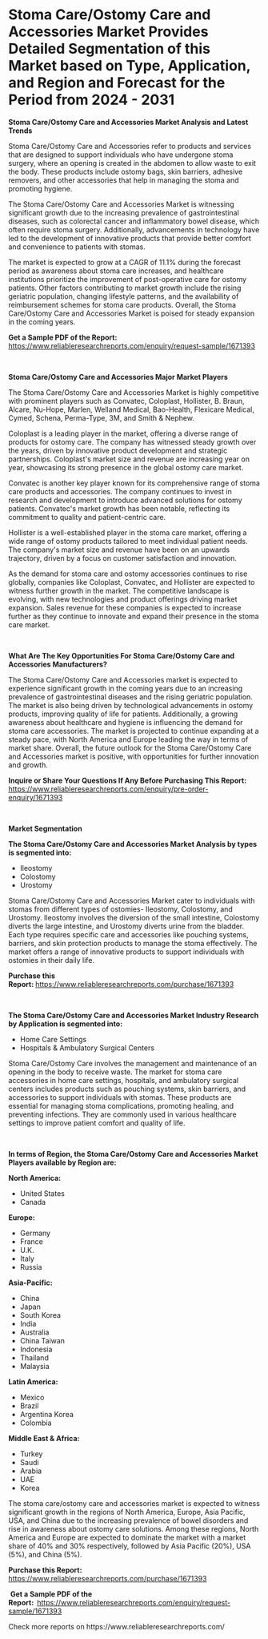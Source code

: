 <p><h1>Stoma Care/Ostomy Care and Accessories Market Provides Detailed Segmentation of this Market based on Type, Application, and Region and Forecast for the Period from 2024 - 2031</h1></p><p><strong>Stoma Care/Ostomy Care and Accessories Market Analysis and Latest Trends</strong></p>
<p><p>Stoma Care/Ostomy Care and Accessories refer to products and services that are designed to support individuals who have undergone stoma surgery, where an opening is created in the abdomen to allow waste to exit the body. These products include ostomy bags, skin barriers, adhesive removers, and other accessories that help in managing the stoma and promoting hygiene.</p><p>The Stoma Care/Ostomy Care and Accessories Market is witnessing significant growth due to the increasing prevalence of gastrointestinal diseases, such as colorectal cancer and inflammatory bowel disease, which often require stoma surgery. Additionally, advancements in technology have led to the development of innovative products that provide better comfort and convenience to patients with stomas.</p><p>The market is expected to grow at a CAGR of 11.1% during the forecast period as awareness about stoma care increases, and healthcare institutions prioritize the improvement of post-operative care for ostomy patients. Other factors contributing to market growth include the rising geriatric population, changing lifestyle patterns, and the availability of reimbursement schemes for stoma care products. Overall, the Stoma Care/Ostomy Care and Accessories Market is poised for steady expansion in the coming years.</p></p>
<p><strong>Get a Sample PDF of the Report:&nbsp;</strong> <a href="https://www.reliableresearchreports.com/enquiry/request-sample/1671393">https://www.reliableresearchreports.com/enquiry/request-sample/1671393</a></p>
<p>&nbsp;</p>
<p><strong>Stoma Care/Ostomy Care and Accessories Major Market Players</strong></p>
<p><p>The Stoma Care/Ostomy Care and Accessories Market is highly competitive with prominent players such as Convatec, Coloplast, Hollister, B. Braun, Alcare, Nu-Hope, Marlen, Welland Medical, Bao-Health, Flexicare Medical, Cymed, Schena, Perma-Type, 3M, and Smith & Nephew. </p><p>Coloplast is a leading player in the market, offering a diverse range of products for ostomy care. The company has witnessed steady growth over the years, driven by innovative product development and strategic partnerships. Coloplast's market size and revenue are increasing year on year, showcasing its strong presence in the global ostomy care market.</p><p>Convatec is another key player known for its comprehensive range of stoma care products and accessories. The company continues to invest in research and development to introduce advanced solutions for ostomy patients. Convatec's market growth has been notable, reflecting its commitment to quality and patient-centric care.</p><p>Hollister is a well-established player in the stoma care market, offering a wide range of ostomy products tailored to meet individual patient needs. The company's market size and revenue have been on an upwards trajectory, driven by a focus on customer satisfaction and innovation.</p><p>As the demand for stoma care and ostomy accessories continues to rise globally, companies like Coloplast, Convatec, and Hollister are expected to witness further growth in the market. The competitive landscape is evolving, with new technologies and product offerings driving market expansion. Sales revenue for these companies is expected to increase further as they continue to innovate and expand their presence in the stoma care market.</p></p>
<p>&nbsp;</p>
<p><strong>What Are The Key Opportunities For Stoma Care/Ostomy Care and Accessories Manufacturers?</strong></p>
<p><p>The Stoma Care/Ostomy Care and Accessories market is expected to experience significant growth in the coming years due to an increasing prevalence of gastrointestinal diseases and the rising geriatric population. The market is also being driven by technological advancements in ostomy products, improving quality of life for patients. Additionally, a growing awareness about healthcare and hygiene is influencing the demand for stoma care accessories. The market is projected to continue expanding at a steady pace, with North America and Europe leading the way in terms of market share. Overall, the future outlook for the Stoma Care/Ostomy Care and Accessories market is positive, with opportunities for further innovation and growth.</p></p>
<p><strong>Inquire or Share Your Questions If Any Before Purchasing This Report:</strong> <a href="https://www.reliableresearchreports.com/enquiry/pre-order-enquiry/1671393">https://www.reliableresearchreports.com/enquiry/pre-order-enquiry/1671393</a></p>
<p>&nbsp;</p>
<p><strong>Market Segmentation</strong></p>
<p><strong>The Stoma Care/Ostomy Care and Accessories Market Analysis by types is segmented into:</strong></p>
<p><ul><li>Ileostomy</li><li>Colostomy</li><li>Urostomy</li></ul></p>
<p><p>Stoma Care/Ostomy Care and Accessories Market cater to individuals with stomas from different types of ostomies- Ileostomy, Colostomy, and Urostomy. Ileostomy involves the diversion of the small intestine, Colostomy diverts the large intestine, and Urostomy diverts urine from the bladder. Each type requires specific care and accessories like pouching systems, barriers, and skin protection products to manage the stoma effectively. The market offers a range of innovative products to support individuals with ostomies in their daily life.</p></p>
<p><strong>Purchase this Report:&nbsp;</strong><a href="https://www.reliableresearchreports.com/purchase/1671393">https://www.reliableresearchreports.com/purchase/1671393</a></p>
<p>&nbsp;</p>
<p><strong>The Stoma Care/Ostomy Care and Accessories Market Industry Research by Application is segmented into:</strong></p>
<p><ul><li>Home Care Settings</li><li>Hospitals & Ambulatory Surgical Centers</li></ul></p>
<p><p>Stoma Care/Ostomy Care involves the management and maintenance of an opening in the body to receive waste. The market for stoma care accessories in home care settings, hospitals, and ambulatory surgical centers includes products such as pouching systems, skin barriers, and accessories to support individuals with stomas. These products are essential for managing stoma complications, promoting healing, and preventing infections. They are commonly used in various healthcare settings to improve patient comfort and quality of life.</p></p>
<p>&nbsp;</p>
<p><strong>In terms of Region, the Stoma Care/Ostomy Care and Accessories Market Players available by Region are:</strong></p>
<p>
    <p> <strong> North America: </strong>
        <ul>
            <li>United States</li>
            <li>Canada</li>
        </ul>
        </p> 
    <p> <strong> Europe: </strong>
        <ul>
            <li>Germany</li>
            <li>France</li>
            <li>U.K.</li>
            <li>Italy</li>
            <li>Russia</li>
        </ul>
        </p> 
    <p> <strong> Asia-Pacific: </strong>
        <ul>
            <li>China</li>
            <li>Japan</li>
            <li>South Korea</li>
            <li>India</li>
            <li>Australia</li>
            <li>China Taiwan</li>
            <li>Indonesia</li>
            <li>Thailand</li>
            <li>Malaysia</li>
        </ul>
        </p> 
    <p> <strong> Latin America: </strong>
        <ul>
            <li>Mexico</li>
            <li>Brazil</li>
            <li>Argentina Korea</li>
            <li>Colombia</li>
        </ul>
        </p> 
    <p> <strong> Middle East & Africa: </strong>
        <ul>
            <li>Turkey</li>
            <li>Saudi</li>
            <li>Arabia</li>
            <li>UAE</li>
            <li>Korea</li>
        </ul>
    </p>
    </p>
<p><p>The stoma care/ostomy care and accessories market is expected to witness significant growth in the regions of North America, Europe, Asia Pacific, USA, and China due to the increasing prevalence of bowel disorders and rise in awareness about ostomy care solutions. Among these regions, North America and Europe are expected to dominate the market with a market share of 40% and 30% respectively, followed by Asia Pacific (20%), USA (5%), and China (5%).</p></p>
<p><strong>Purchase this Report: </strong><a href="https://www.reliableresearchreports.com/purchase/1671393">https://www.reliableresearchreports.com/purchase/1671393</a></p>
<p>&nbsp;<strong>Get a Sample PDF of the Report:&nbsp;&nbsp;</strong><a href="https://www.reliableresearchreports.com/enquiry/request-sample/1671393">https://www.reliableresearchreports.com/enquiry/request-sample/1671393</a></p>
<p><strong></strong></p>
<p>Check more reports on https://www.reliableresearchreports.com/</p>